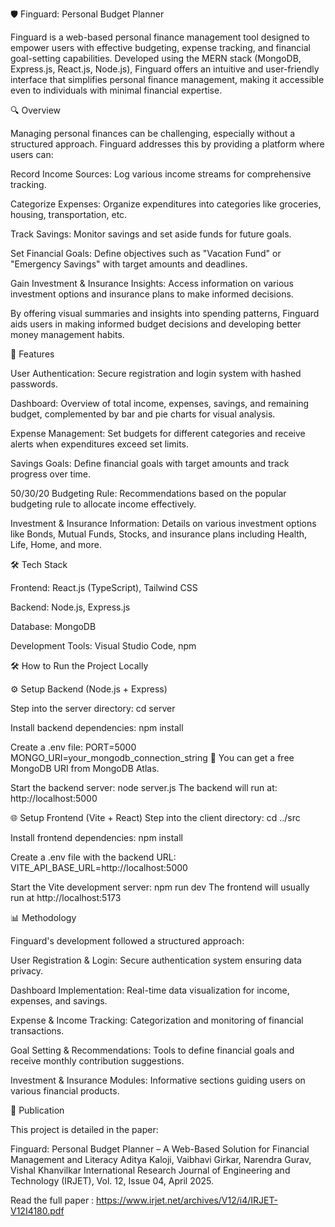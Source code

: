 🛡️ Finguard: Personal Budget Planner

Finguard is a web-based personal finance management tool designed to empower users with effective budgeting, expense tracking, and financial goal-setting capabilities. Developed using the MERN stack (MongoDB, Express.js, React.js, Node.js), Finguard offers an intuitive and user-friendly interface that simplifies personal finance management, making it accessible even to individuals with minimal financial expertise.

🔍 Overview

Managing personal finances can be challenging, especially without a structured approach. Finguard addresses this by providing a platform where users can:

Record Income Sources: Log various income streams for comprehensive tracking.

Categorize Expenses: Organize expenditures into categories like groceries, housing, transportation, etc.

Track Savings: Monitor savings and set aside funds for future goals.

Set Financial Goals: Define objectives such as "Vacation Fund" or "Emergency Savings" with target amounts and deadlines.

Gain Investment & Insurance Insights: Access information on various investment options and insurance plans to make informed decisions.

By offering visual summaries and insights into spending patterns, Finguard aids users in making informed budget decisions and developing better money management habits.

🧰 Features

User Authentication: Secure registration and login system with hashed passwords.

Dashboard: Overview of total income, expenses, savings, and remaining budget, complemented by bar and pie charts for visual analysis.

Expense Management: Set budgets for different categories and receive alerts when expenditures exceed set limits.

Savings Goals: Define financial goals with target amounts and track progress over time.

50/30/20 Budgeting Rule: Recommendations based on the popular budgeting rule to allocate income effectively.

Investment & Insurance Information: Details on various investment options like Bonds, Mutual Funds, Stocks, and insurance plans including Health, Life, Home, and more.

🛠️ Tech Stack

Frontend: React.js (TypeScript), Tailwind CSS

Backend: Node.js, Express.js

Database: MongoDB

Development Tools: Visual Studio Code, npm

🛠️ How to Run the Project Locally

⚙️ Setup Backend (Node.js + Express)

Step into the server directory:
cd server

Install backend dependencies:
npm install

Create a .env file:
PORT=5000
MONGO_URI=your_mongodb_connection_string
🔑 You can get a free MongoDB URI from MongoDB Atlas.

Start the backend server:
node server.js
The backend will run at: http://localhost:5000

🌐 Setup Frontend (Vite + React)
Step into the client directory:
cd ../src

Install frontend dependencies:
npm install

Create a .env file with the backend URL:
VITE_API_BASE_URL=http://localhost:5000

Start the Vite development server:
npm run dev
The frontend will usually run at http://localhost:5173

📊 Methodology

Finguard's development followed a structured approach:

User Registration & Login: Secure authentication system ensuring data privacy.

Dashboard Implementation: Real-time data visualization for income, expenses, and savings.

Expense & Income Tracking: Categorization and monitoring of financial transactions.

Goal Setting & Recommendations: Tools to define financial goals and receive monthly contribution suggestions.

Investment & Insurance Modules: Informative sections guiding users on various financial products.

📄 Publication

This project is detailed in the paper:

Finguard: Personal Budget Planner – A Web-Based Solution for Financial Management and Literacy
Aditya Kaloji, Vaibhavi Girkar, Narendra Gurav, Vishal Khanvilkar
International Research Journal of Engineering and Technology (IRJET), Vol. 12, Issue 04, April 2025.

Read the full paper : https://www.irjet.net/archives/V12/i4/IRJET-V12I4180.pdf
